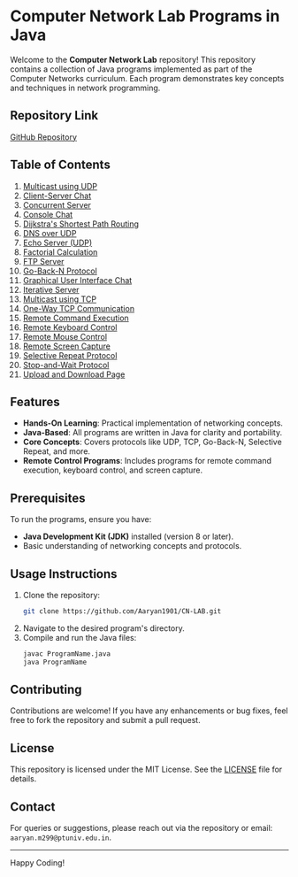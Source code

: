 # Computer Network Lab Programs in Java

Welcome to the **Computer Network Lab** repository! This repository contains a collection of Java programs implemented as part of the Computer Networks curriculum. Each program demonstrates key concepts and techniques in network programming.

## Repository Link
[GitHub Repository](https://github.com/Aaryan1901/CN-LAB.git)

## Table of Contents

1. [Multicast using UDP](./Multicast_UDP)
2. [Client-Server Chat](./ClientServerChat)
3. [Concurrent Server](./concurrentServer)
4. [Console Chat](./ConsoleChat)
5. [Dijkstra's Shortest Path Routing](./DijkstraShortestPathRouting)
6. [DNS over UDP](./DNS_UDP)
7. [Echo Server (UDP)](./EchoServer_UDP)
8. [Factorial Calculation](./Factorial)
9. [FTP Server](./FTPServer)
10. [Go-Back-N Protocol](./GoBackN)
11. [Graphical User Interface Chat](./GUI_Chat)
12. [Iterative Server](./iterativeServer)
13. [Multicast using TCP](./Multicast_TCP)
14. [One-Way TCP Communication](./oneWayTCP)
15. [Remote Command Execution](./RemoteCommandExec)
16. [Remote Keyboard Control](./RemoteKeyboardControl)
17. [Remote Mouse Control](./RemoteMouseControl)
18. [Remote Screen Capture](./RemoteScreenCapture)
19. [Selective Repeat Protocol](./SelectiveRepeat)
20. [Stop-and-Wait Protocol](./StopAndWait)
21. [Upload and Download Page](./UploadDownloadedPage)

## Features
- **Hands-On Learning**: Practical implementation of networking concepts.
- **Java-Based**: All programs are written in Java for clarity and portability.
- **Core Concepts**: Covers protocols like UDP, TCP, Go-Back-N, Selective Repeat, and more.
- **Remote Control Programs**: Includes programs for remote command execution, keyboard control, and screen capture.

## Prerequisites
To run the programs, ensure you have:
- **Java Development Kit (JDK)** installed (version 8 or later).
- Basic understanding of networking concepts and protocols.

## Usage Instructions
1. Clone the repository:
   ```bash
   git clone https://github.com/Aaryan1901/CN-LAB.git
   ```
2. Navigate to the desired program's directory.
3. Compile and run the Java files:
   ```bash
   javac ProgramName.java
   java ProgramName
   ```

## Contributing
Contributions are welcome! If you have any enhancements or bug fixes, feel free to fork the repository and submit a pull request.

## License
This repository is licensed under the MIT License. See the [LICENSE](./LICENSE) file for details.

## Contact
For queries or suggestions, please reach out via the repository or email: `aaryan.m299@ptuniv.edu.in`.

---

Happy Coding!
